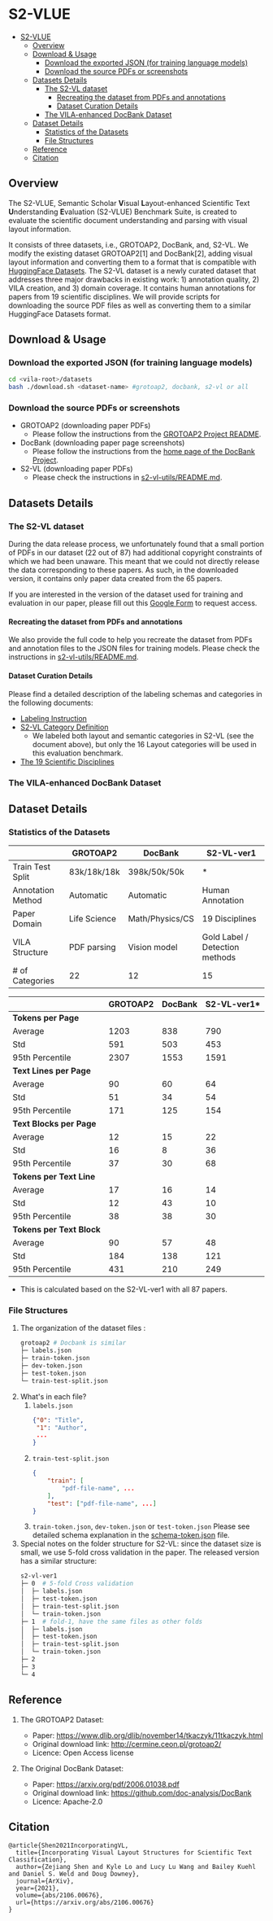 # S2-VLUE 

- [S2-VLUE](#s2-vlue)
  - [Overview](#overview)
  - [Download & Usage](#download--usage)
    - [Download the exported JSON (for training language models)](#download-the-exported-json-for-training-language-models)
    - [Download the source PDFs or screenshots](#download-the-source-pdfs-or-screenshots)
  - [Datasets Details](#datasets-details)
    - [The S2-VL dataset](#the-s2-vl-dataset)
      - [Recreating the dataset from PDFs and annotations](#recreating-the-dataset-from-pdfs-and-annotations)
      - [Dataset Curation Details](#dataset-curation-details)
    - [The VILA-enhanced DocBank Dataset](#the-vila-enhanced-docbank-dataset)
  - [Dataset Details](#dataset-details)
    - [Statistics of the Datasets](#statistics-of-the-datasets)
    - [File Structures](#file-structures)
  - [Reference](#reference)
  - [Citation](#citation)

## Overview 

The S2-VLUE, Semantic Scholar **V**isual **L**ayout-enhanced Scientific Text **U**nderstanding **E**valuation (S2-VLUE) Benchmark Suite, is created to evaluate the scientific document understanding and parsing with visual layout information. 

It consists of three datasets, i.e., GROTOAP2, DocBank, and, S2-VL. We modify the existing dataset GROTOAP2[1] and DocBank[2], adding visual layout information and converting them to a format that is compatible with [HuggingFace Datasets](https://huggingface.co/docs/datasets/). 
The S2-VL dataset is a newly curated dataset that addresses three major drawbacks in existing work: 1) annotation quality, 2) VILA creation, and 3) domain coverage. 
It contains human annotations for papers from 19 scientific disciplines. 
We will provide scripts for downloading the source PDF files as well as converting them to a similar HuggingFace Datasets format. 

## Download & Usage 

### Download the exported JSON (for training language models)

```bash
cd <vila-root>/datasets
bash ./download.sh <dataset-name> #grotoap2, docbank, s2-vl or all
```

### Download the source PDFs or screenshots 

- GROTOAP2 (downloading paper PDFs)
  - Please follow the instructions from the [GROTOAP2 Project README](http://cermine.ceon.pl/grotoap2/README).
- DocBank (downloading paper page screenshots)
  - Please follow the instructions from the [home page of the DocBank Project](https://doc-analysis.github.io/docbank-page/index.html). 
- S2-VL (downloading paper PDFs)
  - Please check the instructions in [s2-vl-utils/README.md](s2-vl-utils/README.md).

## Datasets Details 

### The S2-VL dataset

During the data release process, we unfortunately found that a small portion of PDFs in our dataset (22 out of 87) had additional copyright constraints of which we had been unaware. This meant that we could not directly release the data corresponding to these papers. As such, in the downloaded version, it contains only paper data created from the 65 papers. 

If you are interested in the version of the dataset used for training and evaluation in our paper, please fill out this [Google Form](https://forms.gle/M1g9tQLrUtKSsDYA7) to request access. 

#### Recreating the dataset from PDFs and annotations

We also provide the full code to help you recreate the dataset from PDFs and annotation files to the JSON files for training models. Please check the instructions in [s2-vl-utils/README.md](s2-vl-utils/README.md).

#### Dataset Curation Details 

Please find a detailed description of the labeling schemas and categories in the following documents:
- [Labeling Instruction](https://docs.google.com/document/d/1DsIDKNEi8GBxrqQuYRy86lCKhksgvyRaGhXPCheGgG0/edit?usp=sharing)
- [S2-VL Category Definition](https://docs.google.com/document/d/1frGmzYOHnVRWAwTOuuPfc3KVAwu-XKdkFSbpLfy78RI/edit?usp=sharing)
  - We labeled both layout and semantic categories in S2-VL (see the document above), but only the 16 Layout categories will be used in this evaluation benchmark. 
- [The 19 Scientific Disciplines](https://docs.google.com/document/d/1ytJkYhswp4Wlx8tT1iRe-jdjx5A-nqisvUikgmqSQKc/edit?usp=sharing)

### The VILA-enhanced DocBank Dataset

## Dataset Details 

### Statistics of the Datasets

|                   | GROTOAP2     | DocBank         | S2-VL-ver1                       |
| ----------------- | ------------ | --------------- | ------------------------------ |
| Train Test Split  | 83k/18k/18k  | 398k/50k/50k    | *                              |
| Annotation Method | Automatic    | Automatic       | Human Annotation               |
| Paper Domain      | Life Science | Math/Physics/CS | 19 Disciplines                 |
| VILA Structure    | PDF parsing  | Vision model    | Gold Label / Detection methods |
| # of Categories   | 22           | 12              | 15                             |

|                           | GROTOAP2 | DocBank | S2-VL-ver1* |
| ------------------------- | -------- | ------- | --------- |
| **Tokens per Page**       |
| Average                   | 1203     | 838     | 790       |
| Std                       | 591      | 503     | 453       |
| 95th Percentile           | 2307     | 1553    | 1591      |
| **Text Lines per Page**   |
| Average                   | 90       | 60      | 64        |
| Std                       | 51       | 34      | 54        |
| 95th Percentile           | 171      | 125     | 154       |
| **Text Blocks per Page**  |
| Average                   | 12       | 15      | 22        |
| Std                       | 16       | 8       | 36        |
| 95th Percentile           | 37       | 30      | 68        |
| **Tokens per Text Line**  |
| Average                   | 17       | 16      | 14        |
| Std                       | 12       | 43      | 10        |
| 95th Percentile           | 38       | 38      | 30        |
| **Tokens per Text Block** |
| Average                   | 90       | 57      | 48        |
| Std                       | 184      | 138     | 121       |
| 95th Percentile           | 431      | 210     | 249       |

* This is calculated based on the S2-VL-ver1 with all 87 papers.

### File Structures 

1. The organization of the dataset files :
    ```bash
    grotoap2 # Docbank is similar 
    ├─ labels.json       
    ├─ train-token.json
    ├─ dev-token.json           
    ├─ test-token.json           
    └─ train-test-split.json
    ```
2. What's in each file?
    1. `labels.json`
        ```json
        {"0": "Title",
         "1": "Author",
         ...
        }
        ```
    2. `train-test-split.json`
        ```json
        {
            "train": [
                "pdf-file-name", ...
            ],
            "test": ["pdf-file-name", ...]
        }
        ```
    3. `train-token.json`, `dev-token.json` or `test-token.json`
        Please see detailed schema explanation in the [schema-token.json](schema-token.json) file.
3. Special notes on the folder structure for S2-VL: since the dataset size is small, we use 5-fold cross validation in the paper. The released version has a similar structure: 
    ```bash
    s2-vl-ver1
    ├─ 0  # 5-fold Cross validation                           
    │  ├─ labels.json               
    │  ├─ test-token.json           
    │  ├─ train-test-split.json     
    │  └─ train-token.json          
    ├─ 1  # fold-1, have the same files as other folds                         
    │  ├─ labels.json               
    │  ├─ test-token.json           
    │  ├─ train-test-split.json     
    │  └─ train-token.json          
    ├─ 2                            
    ├─ 3                            
    └─ 4
    ```

## Reference 

1. The GROTOAP2 Dataset: 
    - Paper: https://www.dlib.org/dlib/november14/tkaczyk/11tkaczyk.html
    - Original download link: http://cermine.ceon.pl/grotoap2/
    - Licence: Open Access license

2. The Original DocBank Dataset: 
    - Paper: https://arxiv.org/pdf/2006.01038.pdf
    - Original download link: https://github.com/doc-analysis/DocBank
    - Licence: Apache-2.0

## Citation 

```
@article{Shen2021IncorporatingVL,
  title={Incorporating Visual Layout Structures for Scientific Text Classification},
  author={Zejiang Shen and Kyle Lo and Lucy Lu Wang and Bailey Kuehl and Daniel S. Weld and Doug Downey},
  journal={ArXiv},
  year={2021},
  volume={abs/2106.00676},
  url={https://arxiv.org/abs/2106.00676}
}
```
